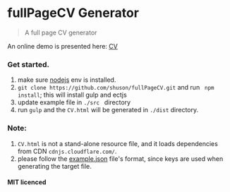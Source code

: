 # fullPageCV Generator
> A full page CV generator

An online demo is presented here: [CV](http://7mj59j.com1.z0.glb.clouddn.com/CV.html)

### Get started.
1. make sure [nodejs](https://nodejs.org/en/) env is installed.
2. `` git clone https://github.com/shuson/fullPageCV.git `` and run `` npm install``; this will install gulp and ectjs
3. update example file in ``./src `` directory
4. run `` gulp `` and the `` CV.html `` will be generated in `` ./dist `` directory.

### Note:
1. `` CV.html `` is not a stand-alone resource file, and it loads dependencies from CDN ``cdnjs.cloudflare.com/``.
2. please follow the [example.json](https://github.com/shuson/fullPageCV/blob/master/src/example.json) file's format, since keys are used when generating the target file.

#### MIT licenced
